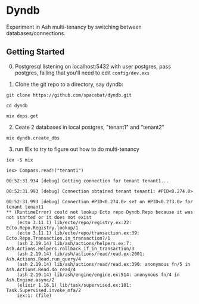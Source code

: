# Dyndb

Experiment in Ash multi-tenancy by switching between databases/connections.

## Getting Started

0. Postgresql listening on localhost:5432 with user postgres, pass postgres, failing that you'll need to edit `config/dev.exs`

1. Clone the git repo to a directory, say dyndb:

`git clone https://github.com/spacebat/dyndb.git`

`cd dyndb`

`mix deps.get`

2. Ceate 2 databases in local postgres, "tenant1" and "tenant2"

`mix dyndb.create_dbs`

3. run IEx to try to figure out how to do multi-tenancy

`iex -S mix`

```
iex> Compass.read!("tenant1")

00:52:31.934 [debug] Getting connection for tenant tenant1...

00:52:31.993 [debug] Connection obtained tenant tenant1: #PID<0.274.0>

00:52:31.993 [debug] Connection #PID<0.274.0> set on #PID<0.273.0> for tenant tenant1
** (RuntimeError) could not lookup Ecto repo Dyndb.Repo because it was not started or it does not exist
    (ecto 3.11.1) lib/ecto/repo/registry.ex:22: Ecto.Repo.Registry.lookup/1
    (ecto 3.11.1) lib/ecto/repo/transaction.ex:39: Ecto.Repo.Transaction.in_transaction?/1
    (ash 2.19.14) lib/ash/actions/helpers.ex:7: Ash.Actions.Helpers.rollback_if_in_transaction/3
    (ash 2.19.14) lib/ash/actions/read/read.ex:2001: Ash.Actions.Read.run_query/4
    (ash 2.19.14) lib/ash/actions/read/read.ex:390: anonymous fn/5 in Ash.Actions.Read.do_read/4
    (ash 2.19.14) lib/ash/engine/engine.ex:514: anonymous fn/4 in Ash.Engine.async/2
    (elixir 1.16.1) lib/task/supervised.ex:101: Task.Supervised.invoke_mfa/2
    iex:1: (file)
```
